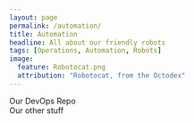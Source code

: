 ```yaml
---
layout: page
permalink: /automation/
title: Automation
headline: All about our friendly robots
tags: [Operations, Automation, Robots]
image:
  feature: Robotocat.png
  attribution: "Robotocat, from the Octodex"
---
```

  <div class="col-md-5 col-md-offset-2">
    Our DevOps Repo
  </div>

  <div class="col-md-5 col-md-offset-7">
    Our other stuff
  </div>
